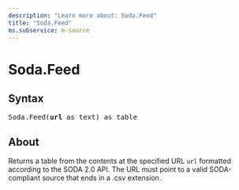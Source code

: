 ```yaml
---
description: "Learn more about: Soda.Feed"
title: "Soda.Feed"
ms.subservice: m-source
---
```

# Soda.Feed

## Syntax

<pre>
Soda.Feed(<b>url</b> as text) as table
</pre>

## About

Returns a table from the contents at the specified URL `url` formatted according to the SODA 2.0 API. The URL must point to a valid SODA-compliant source that ends in a .csv extension.
